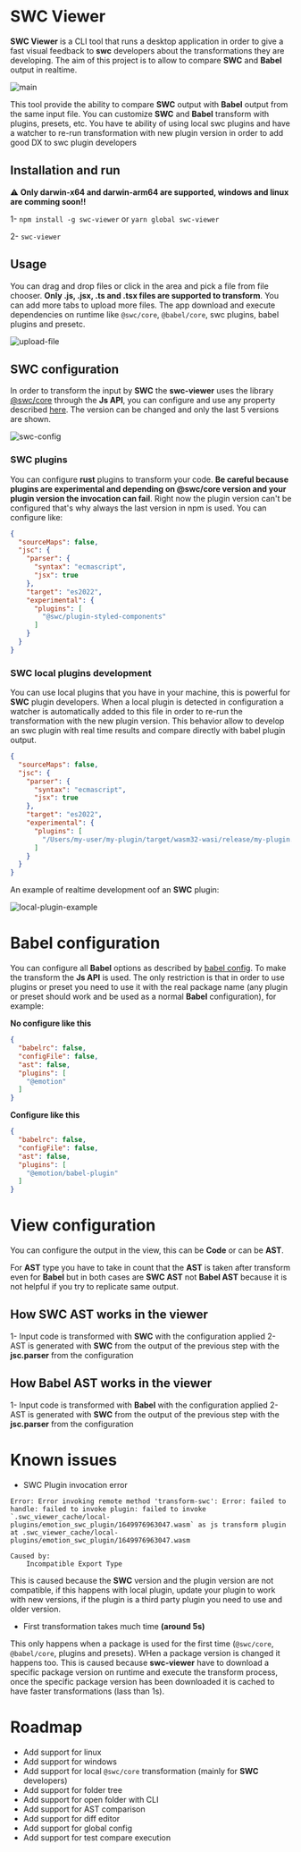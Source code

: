 # SWC Viewer

**SWC Viewer** is a CLI tool that runs a desktop application in order to give a fast visual feedback to **swc** developers about the transformations they are developing. The aim of this project is to allow to compare **SWC** and **Babel** output in realtime.

![main](./docs/images/main.png)

This tool provide the ability to compare **SWC** output with **Babel** output from the same input file. You can customize **SWC** and **Babel** transform with plugins, presets, etc. You have te ability of using local swc plugins and have a watcher to re-run transformation with new plugin version in order to add good DX to swc plugin developers

## Installation and run

:warning: **Only darwin-x64 and darwin-arm64 are supported, windows and linux are comming soon!!**

1- `npm install -g swc-viewer` or `yarn global swc-viewer`

2- `swc-viewer` 

## Usage

You can drag and drop files or click in the area and pick a file from file chooser. **Only .js, .jsx, .ts and .tsx files are supported to transform**. You can add more tabs to upload more files. The app download and execute dependencies on runtime like `@swc/core`, `@babel/core`, swc plugins, babel plugins and presetc.

![upload-file](./docs/images/upload-file.png)

## SWC configuration

In order to transform the input by **SWC** the **swc-viewer** uses the library [@swc/core](https://swc.rs/docs/usage/core) through the **Js API**, you can configure and use any property described [here](https://swc.rs/docs/configuration/compilation). The version can be changed and only the last 5 versions are shown.

![swc-config](./docs/images/swc-config.png)

### SWC plugins

You can configure **rust** plugins to transform your code. **Be careful because plugins are experimental and depending on @swc/core version and your plugin version the invocation can fail**. Right now the plugin version can't be configured that's why always the last version in npm is used. You can configure like: 

```json
{
  "sourceMaps": false,
  "jsc": {
    "parser": {
      "syntax": "ecmascript",
      "jsx": true
    },
    "target": "es2022",
    "experimental": {
      "plugins": [
        "@swc/plugin-styled-components"
      ]
    }
  }
}
```

### SWC local plugins development

You can use local plugins that you have in your machine, this is powerful for **SWC** plugin developers. When a local plugin is detected in configuration a watcher is automatically added to this file in order to re-run the transformation with the new plugin version. This behavior allow to develop an swc plugin with real time results and compare directly with babel plugin output.

```json
{
  "sourceMaps": false,
  "jsc": {
    "parser": {
      "syntax": "ecmascript",
      "jsx": true
    },
    "target": "es2022",
    "experimental": {
      "plugins": [
        "/Users/my-user/my-plugin/target/wasm32-wasi/release/my-plugin.wasm"
      ]
    }
  }
}
```

An example of realtime development oof an **SWC** plugin:

![local-plugin-example](./docs/images/local-plugin-example.gif)

# Babel configuration

You can configure all **Babel** options as described by [babel config](https://babeljs.io/docs/en/options). To make the transform the **Js API** is used. The only restriction is that in order to use plugins or preset you need to use it with the real package name (any plugin or preset should work and be used as a normal **Babel** configuration), for example: 

**No configure like this**

```json
{
  "babelrc": false,
  "configFile": false,
  "ast": false,
  "plugins": [
    "@emotion"
  ]
}
```

**Configure like this**
```json
{
  "babelrc": false,
  "configFile": false,
  "ast": false,
  "plugins": [
    "@emotion/babel-plugin"
  ]
}
```

# View configuration

You can configure the output in the view, this can be  **Code** or can be **AST**.

For **AST** type you have to take in count that the **AST** is taken after transform even for **Babel** but in both cases are **SWC AST** not **Babel AST** because it is not helpful if you try to replicate same output.

## How SWC AST works in the viewer

1- Input code is transformed with **SWC** with the configuration applied
2- AST is generated with **SWC** from the output of the previous step with the **jsc.parser** from the configuration

## How Babel AST works in the viewer

1- Input code is transformed with **Babel** with the configuration applied
2- AST is generated with **SWC** from the output of the previous step with the **jsc.parser** from the configuration
# Known issues

- SWC Plugin invocation error

```
Error: Error invoking remote method 'transform-swc': Error: failed to handle: failed to invoke plugin: failed to invoke `.swc_viewer_cache/local-plugins/emotion_swc_plugin/1649976963047.wasm` as js transform plugin at .swc_viewer_cache/local-plugins/emotion_swc_plugin/1649976963047.wasm

Caused by:
    Incompatible Export Type
```

This is caused because the **SWC** version and the plugin version are not compatible, if this happens with local plugin, update your plugin to work with new versions, if the plugin is a third party plugin you need to use and older version.

- First transformation takes much time **(around 5s)**

This only happens when a package is used for the first time (`@swc/core`, `@babel/core`, plugins and presets). WHen a package version is changed it happens too. This is caused because **swc-viewer** have to download a specific package version on runtime and execute the transform process, once the specific package version has been downloaded it is cached to have faster transformations (lass than 1s).

# Roadmap

- Add support for linux
- Add support for windows
- Add support for local `@swc/core` transformation (mainly for **SWC** developers)
- Add support for folder tree
- Add support for open folder with CLI
- Add support for AST comparison
- Add support for diff editor
- Add support for global config
- Add support for test compare execution
